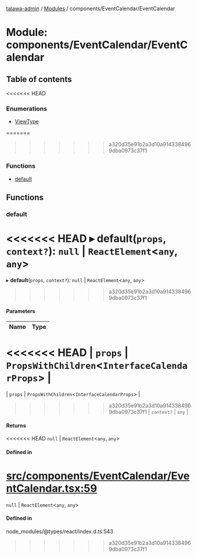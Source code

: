 [talawa-admin](../README.md) / [Modules](../modules.md) / components/EventCalendar/EventCalendar

# Module: components/EventCalendar/EventCalendar

## Table of contents

<<<<<<< HEAD
### Enumerations

- [ViewType](../enums/components_EventCalendar_EventCalendar.ViewType.md)

=======
>>>>>>> a320d35e91b2a3d10a9143384969dba0973c37f1
### Functions

- [default](components_EventCalendar_EventCalendar.md#default)

## Functions

### default

<<<<<<< HEAD
▸ **default**(`props`, `context?`): ``null`` \| `ReactElement`\<`any`, `any`\>
=======
▸ **default**(`props`, `context?`): ``null`` \| `ReactElement`<`any`, `any`\>
>>>>>>> a320d35e91b2a3d10a9143384969dba0973c37f1

#### Parameters

| Name | Type |
| :------ | :------ |
<<<<<<< HEAD
| `props` | `PropsWithChildren`\<`InterfaceCalendarProps`\> |
=======
| `props` | `PropsWithChildren`<`InterfaceCalendarProps`\> |
>>>>>>> a320d35e91b2a3d10a9143384969dba0973c37f1
| `context?` | `any` |

#### Returns

<<<<<<< HEAD
``null`` \| `ReactElement`\<`any`, `any`\>

#### Defined in

[src/components/EventCalendar/EventCalendar.tsx:59](https://github.com/PalisadoesFoundation/talawa-admin/blob/12d9229/src/components/EventCalendar/EventCalendar.tsx#L59)
=======
``null`` \| `ReactElement`<`any`, `any`\>

#### Defined in

node_modules/@types/react/index.d.ts:543
>>>>>>> a320d35e91b2a3d10a9143384969dba0973c37f1
